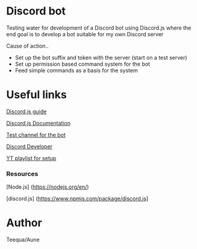 # Discord bot

Testing water for development of a Discord bot using Discord.js where the end goal is to develop a bot suitable for my own Discord server

Cause of action.. <br/>
<ul>
  <li> Set up the bot suffix and token with the server (start on a test server)</li>
  <li> Set up permission based command system for the bot </li>
  <li> Feed simple commands as a basis for the system </li>
</ul>

<h1> Useful links </h1>

<a href="https://discordjs.guide/"> Discord.js guide </a>

<a href="https://discord.js.org/#/docs/main/stable/general/welcome" > Discord.js Documentation </a>

<a href="https://discord.gg/KJkKb2u" > Test channel for the bot </a>

<a href="https://discordapp.com/developers/applications/686348689438277797/bot"> Discord Developer </a>

<a href="https://www.youtube.com/watch?v=Q03akWZkjZ8&list=PLm2hXbDAZv13tqx5I9eNJO7Y2XKa-3VDf"> YT playlist for setup </a>

### Resources

[Node.js] (https://nodejs.org/en/)

[discord.js] (https://www.npmjs.com/package/discord.js]

# Author

Teequa/Aune
